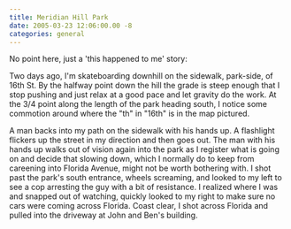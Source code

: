```yaml
---
title: Meridian Hill Park
date: 2005-03-23 12:06:00.00 -8
categories: general
---
```

No point here, just a 'this happened to me' story:

Two days ago, I'm skateboarding downhill on the sidewalk, park-side, of 16th St. By the halfway point down the hill the grade is steep enough that I stop pushing and just relax at a good pace and let gravity do the work. At the 3/4 point along the length of the park heading south, I notice some commotion around where the "th" in "16th" is in the map pictured.

A man backs into my path on the sidewalk with his hands up. A flashlight flickers up the street in my direction and then goes out. The man with his hands up walks out of vision again into the park as I register what is going on and decide that slowing down, which I normally do to keep from careening into Florida Avenue, might not be worth bothering with. I shot past the park's south entrance, wheels screaming, and looked to my left to see a cop arresting the guy with a bit of resistance. I realized where I was and snapped out of watching, quickly looked to my right to make sure no cars were coming across Florida. Coast clear, I shot across Florida and pulled into the driveway at John and Ben's building.
